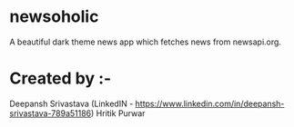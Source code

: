 # newsoholic

A beautiful dark theme news app which fetches news from newsapi.org.

# Created by :-
Deepansh Srivastava (LinkedIN - https://www.linkedin.com/in/deepansh-srivastava-789a51186)
Hritik Purwar